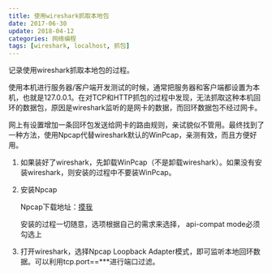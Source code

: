 ```yaml
---
title: 使用wireshark抓取本地包
date: 2017-06-30
update: 2018-04-12
categories: 网络编程
tags: [wireshark, localhost, 抓包]
---
```


记录使用wireshark抓取本地包的过程。

<!--more-->

使用本机进行服务器/客户端开发测试的时候，通常把服务器和客户端都设置为本机，也就是127.0.0.1。在对TCP和HTTP抓包的过程中发现，无法抓取这种本机回环的数据包，原因是wireshark监听的是网卡的数据，而回环数据包不经过网卡。

网上有设置增加一条回环包发送给网卡的路由规则，亲试貌似不管用。最终找到了一种方法，使用Npcap代替wireshark默认的WinPcap，亲测有效，而且方便好用。

1. 如果装好了wireshark，先卸载WinPcap（不是卸载wireshark）。如果没有安装wireshark，则安装的过程中不要装WinPcap。

2. 安装Npcap

    Npcap下载地址：[摸我](https://nmap.org/npcap/)

    安装的过程一切随意，选项根据自己的需求来选择， api-compat mode必须勾选上

3. 打开wireshark，选择Npcap Loopback Adapter模式，即可监听本地回环数据。可以利用tcp.port==***进行端口过滤。

